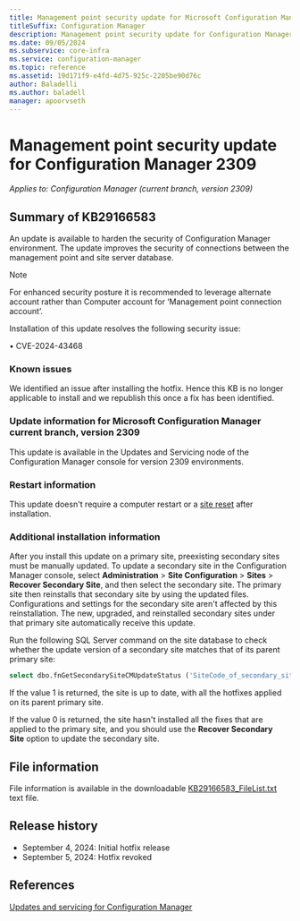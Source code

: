 ```yaml
---
title: Management point security update for Microsoft Configuration Manager version 2309
titleSuffix: Configuration Manager
description: Management point security update for Configuration Manager 2309
ms.date: 09/05/2024
ms.subservice: core-infra
ms.service: configuration-manager
ms.topic: reference
ms.assetid: 19d171f9-e4fd-4d75-925c-2205be90d76c
author: Baladelli  
ms.author: baladell
manager: apoorvseth
---
```


# Management point security update for Configuration Manager 2309

*Applies to: Configuration Manager (current branch, version 2309)*

## Summary of KB29166583
<!-- 29166583 -->
An update is available to harden the security of Configuration Manager environment. The update improves the security of connections between the management point and site server database. 

  > [!NOTE]
  > For enhanced security posture it is recommended to leverage alternate account rather than Computer account for ‘Management point connection account’.

Installation of this update resolves the following security issue:

•	CVE-2024-43468 

### Known issues

We identified an issue after installing the hotfix. Hence this KB is no longer applicable to install and we republish this once a fix has been identified.

### Update information for Microsoft Configuration Manager current branch, version 2309

This update is available in the Updates and Servicing node of the Configuration Manager console for version 2309 environments.

### Restart information

This update doesn't require a computer restart or a [site reset](../../core/servers/manage/modify-your-infrastructure.md#bkmk_reset) after installation.

### Additional installation information

After you install this update on a primary site, preexisting secondary sites must be manually updated. To update a secondary site in the Configuration Manager console, select **Administration** > **Site Configuration** > **Sites** >  **Recover Secondary Site**, and then select the secondary site. The primary site then reinstalls that secondary site by using the updated files. Configurations and settings for the secondary site aren't affected by this reinstallation. The new, upgraded, and reinstalled secondary sites under that primary site automatically receive this update.

Run the following SQL Server command on the site database to check whether the update version of a secondary site matches that of its parent primary site:
   ```sql
   select dbo.fnGetSecondarySiteCMUpdateStatus ('SiteCode_of_secondary_site')
   ```
If the value 1 is returned, the site is up to date, with all the hotfixes applied on its parent primary site.

If the value 0 is returned, the site hasn't installed all the fixes that are applied to the primary site, and you should use the **Recover Secondary Site** option to update the secondary site.

## File information
File information is available in the downloadable [KB29166583_FileList.txt](https://aka.ms/KB29166583_FileList_2309) text file.

## Release history
- September 4, 2024: Initial hotfix release
- September 5, 2024: Hotfix revoked

## References
[Updates and servicing for Configuration Manager](../../core/servers/manage/updates.md)

